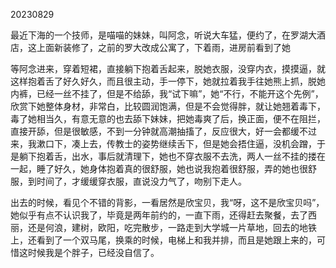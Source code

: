 20230829

最近下海的一个技师，是喵喵的妹妹，叫阿念，听说大车猛，便约了，在罗湖大酒店，这上面新装修了，之前的罗大改成公寓了，下着雨，进房前看到了她

等阿念进来，穿着短裙，直接躺下抱着舌起来，脱她衣服，没穿内衣，摸摸逼，就这样抱着舌了好久好久，而且很主动，手一停下，她就拉着我手往她熊上抓，脱她内裤，已经一丝不挂了，但是不给舔，我“试下嘛”，她“不行，不能开这个先例”，欣赏下她整体身材，非常白，比较圆润饱满，但是不会觉得胖，就让她翘着毒下，毒了她相当久，有意无意的也去舔下妹妹，把她毒爽了后，换正面，便不在阻拦，直接开舔，但是很敏感，不到一分钟就高潮抽搐了，反应很大，好一会都缓不过来，我漱口下，凑上去，传教士的姿势继续舌下，但是她会捂住逼，没机会蹭，于是躺下抱着舌，出水，事后就清理下，她也不穿衣服不去洗，两人一丝不挂的搂在一起，睡了好久，她身体抱着真的很舒服，她也说我抱着很舒服，弄的她也很舒服，到时间了，才缓缓穿衣服，直说没力气了，吻别下走人。

出去的时候，看见个不错的背影，一看居然是欣宝贝，我“呀，这不是欣宝贝吗”，她似乎有点不认识我了，毕竟是两年前约的，一直下雨，还得赶去聚餐，去了西丽，还是何浪，建树，欧阳，吃完散步，一路走到大学城一片草地，回去的地铁上，还看到了一个双马尾，换乘的时候，电梯上和我并排，而且是她跟上来的，可惜这时候我是个胖子，已经没自信了。

